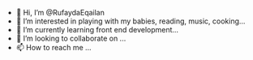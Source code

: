 - 👋 Hi, I’m @RufaydaEqailan
- 👀 I’m interested in playing with my babies, reading, music, cooking...
- 🌱 I’m currently learning front end development...
- 💞️ I’m looking to collaborate on ...
- 📫 How to reach me ...

<!---
RufaydaEqailan/RufaydaEqailan is a ✨ special ✨ repository because its `README.md` (this file) appears on your GitHub profile.
You can click the Preview link to take a look at your changes.
--->
